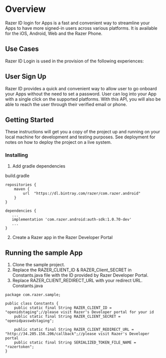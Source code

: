# Overview

Razer ID login for Apps is a fast and convenient way to streamline your Apps to have more signed-in users across various platforms. It is available for the iOS, Android, Web and the Razer Phone.

## Use Cases
Razer ID Login is used in the provision of the following experiences:
## User Sign Up
Razer ID provides a quick and convenient way to allow user to go onboard your Apps without the need to set a password. User can log into your App with a single click on the supported platforms. With this API, you will also be able to reach the user through their verified email or phone.
## Getting Started

These instructions will get you a copy of the project up and running on your local machine for development and testing purposes. See deployment for notes on how to deploy the project on a live system.


### Installing

1. Add gradle dependencies

build.gradle
```
repositories {
    maven {
        url  "https://dl.bintray.com/razer/com.razer.android"
    }
}
 
dependencies {
   ...
   implementation 'com.razer.android:auth-sdk:1.0.70-dev'
   ...
}
```



2. Create a Razer app in the Razer Developer Portal

## Running the sample App
1. Clone the sample project.
2. Replace the RAZER_CLIENT_ID & RAZER_Client_SECRET in Constants.java file with the ID provided by Razer Developer Portal.
3. Replace RAZER_CLIENT_REDIRECT_URL with your redirect URL.
Constants.java
```
package com.razer.sample;

public class Constants {
    public static final String RAZER_CLIENT_ID = "openidstaging";//please visit Razer's Developer portal for your id
    public static final String RAZER_CLIENT_SECRET = "openidpasswdstaging";

    public static final String RAZER_CLIENT_REDIRECT_URL = "http://34.205.156.206/callback";//please visit Razer's Developer portal
    public static final String SERIALIZED_TOKEN_FILE_NAME = "razertoken";
}
```
